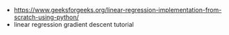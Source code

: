 - https://www.geeksforgeeks.org/linear-regression-implementation-from-scratch-using-python/
- linear regression gradient descent tutorial